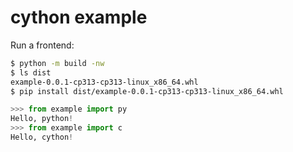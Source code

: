 # cython example

Run a frontend:

```sh
$ python -m build -nw
$ ls dist
example-0.0.1-cp313-cp313-linux_x86_64.whl
$ pip install dist/example-0.0.1-cp313-cp313-linux_x86_64.whl
```

```python
>>> from example import py
Hello, python!
>>> from example import c
Hello, cython!
```
